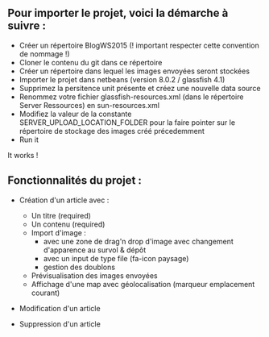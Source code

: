 ## Pour importer le projet, voici la démarche à suivre :

* Créer un répertoire BlogWS2015 (! important respecter cette convention de nommage !)
* Cloner le contenu du git dans ce répertoire
* Créer un répertoire dans lequel les images envoyées seront stockées
* Importer le projet dans netbeans (version 8.0.2 / glassfish 4.1)
* Supprimez la persitence unit présente et créez une nouvelle data source
* Renommez votre fichier glassfish-resources.xml (dans le répertoire Server Ressources) en sun-resources.xml
* Modifiez la valeur de la constante SERVER_UPLOAD_LOCATION_FOLDER pour la faire pointer sur le répertoire de stockage des images créé précedemment
* Run it

It works !

## Fonctionnalités du projet :

* Création d'un article avec :
  - Un titre (required)
  - Un contenu (required)
  - Import d'image : 
    * avec une zone de drag'n drop d'image avec changement d'apparence au survol & dépôt
    * avec un input de type file (fa-icon paysage)
    * gestion des doublons
  - Prévisualisation des images envoyées
  - Affichage d'une map avec géolocalisation (marqueur emplacement courant)
  
* Modification d'un article
* Suppression d'un article
